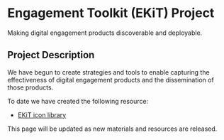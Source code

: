 # Engagement Toolkit (EKiT) Project
Making digital engagement products discoverable and deployable.

## Project Description

We have begun to create strategies and tools to enable capturing the effectiveness of digital engagement products and the dissemination of those products. 

To date we have created the following resource:
* [EKiT icon library](https://github.com/translational-informatics/engagement-toolkit/blob/master/EKiT-icon-library/README.md)

This page will be updated as new materials and resources are released.
